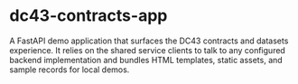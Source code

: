 # dc43-contracts-app

A FastAPI demo application that surfaces the DC43 contracts and datasets
experience. It relies on the shared service clients to talk to any
configured backend implementation and bundles HTML templates, static
assets, and sample records for local demos.
